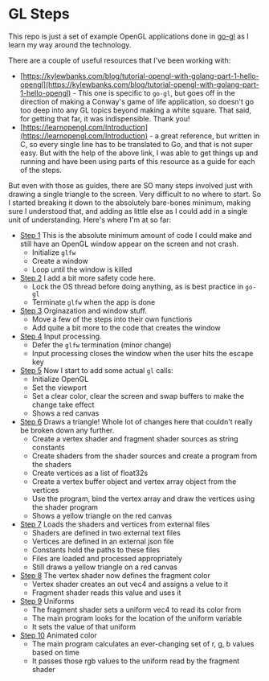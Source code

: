 # GL Steps

This repo is just a set of example OpenGL applications done in [go-gl](https://github.com/go-gl/gl) as I learn my way around the technology.

There are a couple of useful resources that I've been working with:

- [https://kylewbanks.com/blog/tutorial-opengl-with-golang-part-1-hello-opengl](https://kylewbanks.com/blog/tutorial-opengl-with-golang-part-1-hello-opengl) - This one is specific to `go-gl`, but goes off in the direction of making a Conway's game of life application, so doesn't go too deep into any GL topics beyond making a white square. That said, for getting that far, it was indispensible. Thank you!
- [https://learnopengl.com/Introduction](https://learnopengl.com/Introduction) - a great reference, but written in C, so every single line has to be translated to Go, and that is not super easy. But with the help of the above link, I was able to get things up and running and have been using parts of this resource as a guide for each of the steps.

But even with those as guides, there are SO many steps involved just with drawing a single triangle to the screen. Very difficult to no where to start. So I started breaking it down to the absolutely bare-bones minimum, making sure I understood that, and adding as little else as I could add in a single unit of understanding. Here's where I'm at so far:

- [Step 1](step01/step01.go) This is the absolute minimum amount of code I could make and still have an OpenGL window appear on the screen and not crash.
    -   Initialize `glfw`
    -   Create a window
    -   Loop until the window is killed
- [Step 2](step02/step02.go) I add a bit more safety code here.
    - Lock the OS thread before doing anything, as is best practice in `go-gl`
    - Terminate `glfw` when the app is done
- [Step 3](step03/step03.go) Orginazation and window stuff.
    - Move a few of the steps into their own functions
    - Add quite a bit more to the code that creates the window
- [Step 4](step04/step04.go) Input processing.
    -  Defer the `glfw` termination (minor change)
    -  Input processing closes the window when the user hits the escape key
- [Step 5](step05/step05.go) Now I start to add some actual `gl` calls:
    - Initialize OpenGL
    - Set the viewport
    - Set a clear color, clear the screen and swap buffers to make the change take effect
    - Shows a red canvas
- [Step 6](step06/step06.go) Draws a triangle! Whole lot of changes here that couldn't really be broken down any further.
    - Create a vertex shader and fragment shader sources as string constants
    - Create shaders from the shader sources and create a program from the shaders
    - Create vertices as a list of float32s
    - Create a vertex buffer object and vertex array object from the vertices
    - Use the program, bind the vertex array and draw the vertices using the shader program
    - Shows a yellow triangle on the red canvas
- [Step 7](step07/step07.go) Loads the shaders and vertices from external files
    - Shaders are defined in two external text files
    - Vertices are defined in an external json file
    - Constants hold the paths to these files
    - Files are loaded and processed appropriately
    - Still draws a yellow triangle on a red canvas
- [Step 8](step08/step08.go) The vertex shader now defines the fragment color
    - Vertex shader creates an out vec4 and assigns a velue to it 
    - Fragment shader reads this value and uses it
- [Step 9](step09/step09.go) Uniforms
    - The fragment shader sets a uniform vec4 to read its color from
    - The main program looks for the location of the uniform variable
    - It sets the value of that uniform
- [Step 10](step10/step10.go) Animated color
    - The main program calculates an ever-changing set of r, g, b values based on time
    - It passes those rgb values to the uniform read by the fragment shader
